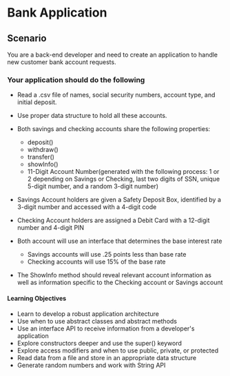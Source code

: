 # Bank Application

## Scenario

You are a back-end developer and need to create an application to handle new customer bank account requests.

### Your application should do the following

- Read a .csv file of names, social security numbers, account type, and initial deposit.
- Use proper data structure to hold all these accounts.
- Both savings and checking accounts share the following properties:
  - deposit()
  - withdraw()
  - transfer()
  - showInfo()
  - 11-Digit Account Number(generated with the following process: 1 or 2 depending on Savings or Checking, last two digits of SSN, unique 5-digit number, and a random 3-digit number)
- Savings Account holders are given a Safety Deposit Box, identified by a 3-digit number and accessed with a 4-digit code
- Checking Account holders are assigned a Debit Card with a 12-digit number and 4-digit PIN

- Both account will use an interface that determines the base interest rate
  - Savings accounts will use .25 points less than base rate
  - Checking accounts will use 15% of the base rate
- The ShowInfo method should reveal relevant account information as well as information specific to the Checking account or Savings account

#### Learning Objectives

- Learn to develop a robust application architecture
- Use when to use abstract classes and abstract methods
- Use an interface API to receive information from a developer's application
- Explore constructors deeper and use the super() keyword
- Explore access modifiers and when to use public, private, or protected
- Read data from a file and store in an appropriate data structure
- Generate random numbers and work with String API
